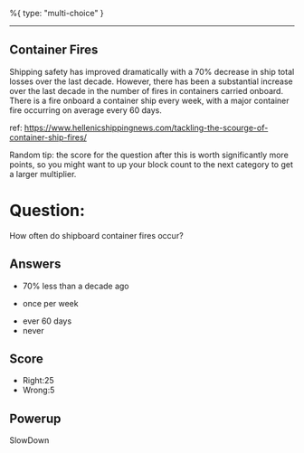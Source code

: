 %{
 type: "multi-choice"
}

---
## Container Fires
Shipping safety has improved dramatically
with a 70% decrease in ship total losses
over the last decade.
However, there has been a substantial increase
over the last decade in the number of fires in containers carried onboard.
There is a fire onboard a container ship every week,
with a major container fire occurring on average every 60 days.

ref: https://www.hellenicshippingnews.com/tackling-the-scourge-of-container-ship-fires/

Random tip: the score for the question after this is
worth significantly more points, so you might want
to up your block count to the next category to get
a larger multiplier.

# Question:
How often do shipboard container fires occur?

## Answers
- 70% less than a decade ago
* once per week
- ever 60 days
- never

## Score
- Right:25
- Wrong:5

## Powerup
SlowDown
